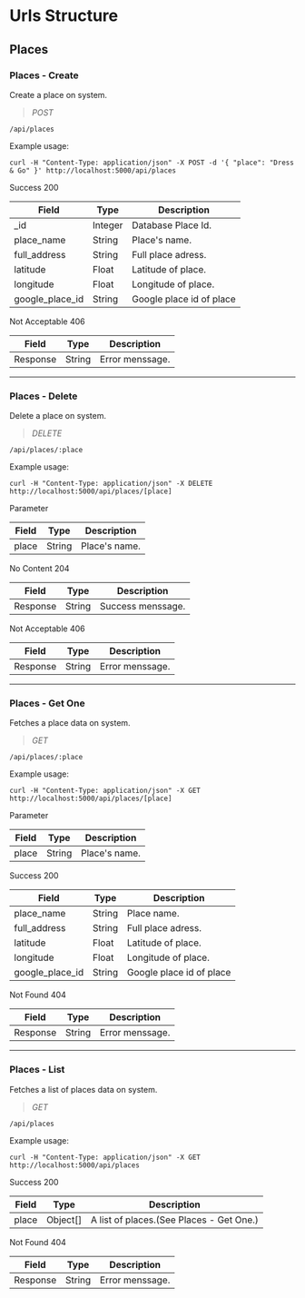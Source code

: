 # Urls Structure

## Places

### Places - Create
Create a place on system.

> *POST*

    /api/places
    
Example usage:

    curl -H "Content-Type: application/json" -X POST -d '{ "place": "Dress & Go" }' http://localhost:5000/api/places

Success 200

| Field           | Type    | Description              |
| --------------- | ------- | ------------------------ |
| _id             | Integer | Database Place Id.       |
| place_name      | String  | Place's name.            |
| full_address    | String  | Full place adress.       |
| latitude        | Float   | Latitude of place.       |
| longitude       | Float   | Longitude of place.      |
| google_place_id | String  | Google place id of place |

Not Acceptable 406

| Field    | Type   | Description     |
| -------- | ------ | --------------- |
| Response | String | Error menssage. |

---

### Places - Delete
Delete a place on system.

> *DELETE*

    /api/places/:place

Example usage:

    curl -H "Content-Type: application/json" -X DELETE http://localhost:5000/api/places/[place]

Parameter

| Field | Type   | Description   |
| ----- | ------ | ------------- |
| place | String | Place's name. |

No Content 204

| Field    | Type   | Description       |
| -------- | ------ | ----------------- |
| Response | String | Success menssage. |

Not Acceptable 406

| Field    | Type   | Description     |
| -------- | ------ | --------------- |
| Response | String | Error menssage. |
---

### Places - Get One
Fetches a place data on system.

> *GET*

    /api/places/:place

Example usage:

    curl -H "Content-Type: application/json" -X GET http://localhost:5000/api/places/[place]

Parameter

| Field | Type   | Description   |
| ----- | ------ | ------------- |
| place | String | Place's name. |

Success 200

| Field           | Type   | Description              |
| --------------- | ------ | ------------------------ |
| place_name      | String | Place name.              |
| full_address    | String | Full place adress.       |
| latitude        | Float  | Latitude of place.       |
| longitude       | Float  | Longitude of place.      |
| google_place_id | String | Google place id of place |

Not Found 404

| Field    | Type   | Description     |
| -------- | ------ | --------------- |
| Response | String | Error menssage. |

---

### Places - List
Fetches a list of places data on system.

> *GET*

    /api/places

Example usage:

    curl -H "Content-Type: application/json" -X GET http://localhost:5000/api/places

Success 200

| Field | Type     | Description                              |
| ----- | -------- | ---------------------------------------- |
| place | Object[] | A list of places.(See Places - Get One.) |

Not Found 404

| Field    | Type   | Description     |
| -------- | ------ | --------------- |
| Response | String | Error menssage. |
